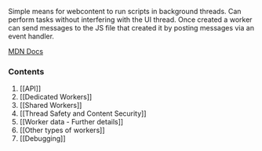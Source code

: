 Simple means for webcontent to run scripts in background threads.
Can perform tasks without interfering with the UI thread.
Once created a worker can send messages to the JS file that created it by posting messages via an event handler.

[MDN Docs](https://developer.mozilla.org/en-US/docs/Web/API/Web_Workers_API/Using_web_workers)

### Contents
1. [[API]]
2. [[Dedicated Workers]]
3. [[Shared Workers]]
4. [[Thread Safety and Content Security]]
5. [[Worker data - Further details]]
6. [[Other types of workers]]
7. [[Debugging]]